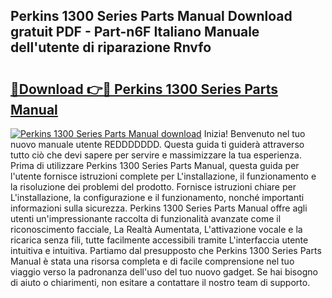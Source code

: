 ## Perkins 1300 Series Parts Manual Download gratuit PDF - Part-n6F Italiano Manuale dell'utente di riparazione Rnvfo

# <h2><a href="http://dfdxzp.blite.top/?on=Perkins+1300+Series+Parts+Manual">🔗Download 👉🔴 Perkins 1300 Series Parts Manual</a></h2>

[![Perkins 1300 Series Parts Manual download](https://i.imgur.com/lujVjoI.png)](http://dfdxzp.blite.top/?on=Perkins+1300+Series+Parts+Manual)
Inizia! Benvenuto nel tuo nuovo manuale utente REDDDDDDD. Questa guida ti guiderà attraverso tutto ciò che devi sapere per servire e massimizzare la tua esperienza. Prima di utilizzare Perkins 1300 Series Parts Manual, questa guida per l'utente fornisce istruzioni complete per L'installazione, il funzionamento e la risoluzione dei problemi del prodotto. Fornisce istruzioni chiare per L'installazione, la configurazione e il funzionamento, nonché importanti informazioni sulla sicurezza. Perkins 1300 Series Parts Manual offre agli utenti un'impressionante raccolta di funzionalità avanzate come il riconoscimento facciale, La Realtà Aumentata, L'attivazione vocale e la ricarica senza fili, tutte facilmente accessibili tramite L'interfaccia utente intuitiva e intuitiva. Partiamo dal presupposto che Perkins 1300 Series Parts Manual è stata una risorsa completa e di facile comprensione nel tuo viaggio verso la padronanza dell'uso del tuo nuovo gadget. Se hai bisogno di aiuto o chiarimenti, non esitare a contattare il nostro team di supporto.
